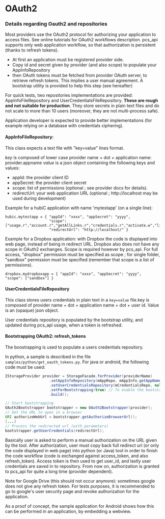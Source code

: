 OAuth2
======

### Details regarding Oauth2 and repositories

Most providers use the OAuth2 protocol for authorizing your application to access files. See online tutorials for OAuth2 workflows description. pcs_api supports only web application workflow, so that authorization is persistent (thanks to refresh tokens).

- At first an application must be registered provider side.
- Copy id and secret given by provider (and also scope) to populate your AppInfoRepository
- then OAuth tokens must be fetched from provider OAuth server, to retrieve refresh tokens. This implies a user manual agreement. A bootstrap utility is provided to help this step (see hereafter)

For quick tests, two repositories implementations are provided: AppInfoFileRepository and UserCredentialsFileRepository.
**These are rough and not suitable for production**. They store secrets in plain text files and do not scale to more than 10 users (moreover, they are not multi-process safe).

Application developer is expected to provide better implementations (for example relying on a database with credentials ciphering).

#### AppInfoFileRepository:

This class expects a text file with "key=value" lines format.

*key* is composed of lower case provider name + dot + application name: provider.appname
*value* is a json object containing the following keys and values:

  - appId: the provider client ID
  - appSecret: the provider client secret
  - scope: list of permissions (optional ; see provider docs for details).
  - redirectUrl: your web application URL (optional ; http://localhost may be used
    during development)

Example for a hubiC application with name 'mytestapp' (on a single line):

```
hubic.mytestapp = { "appId": "xxxx", "appSecret": "yyyy",
                    "scope":["usage.r","account.r","getAllLinks.r","credentials.r","activate.w","links.drw"],
                    "redirectUrl": "http://localhost/" }
```

Example for a Dropbox application: with Dropbox the code is displayed into web page, instead of being in redirect URL. Dropbox also does not have any scope in OAuth2 exchanges. Scope is required however by pcs_api. For full access, "dropbox" permission must be specified as scope ; for single folder, "sandbox" permission must be specified (remember that scope is a list of permissions).

```
dropbox.mydropboxapp = { "appId": "xxxx", "appSecret": "yyyy", "scope": ["sandbox"] }
```

#### UserCredentialsFileRepository

This class stores users credentials in plain text in a `key=value` file.key is composed of provider name + dot + application name + dot + user id.
Value is an (opaque) json object.

User credentials repository is populated by the bootstrap utility, and updated during pcs_api usage, when a token is refreshed.

#### Bootstrapping OAuth2: refresh_tokens

The boostrapping is used to populate a users credentials repository.

In python, a sample is described in the file `samples/python/get_oauth_tokens.py`.
For java or android, the following code must be used:

```java
IStorageProvider provider = StorageFacade.forProvider(providerName)
                    .setAppInfoRepository(mAppRepo, mAppInfo.getAppName())
                    .setUserCredentialsRepository(mCredentialsRepo, null)
                    .setForBootstrapping(true) // To enable the bootstrapping
                    .build();

// Start bootstrapping
OAuth2Bootstrapper bootstrapper = new OAuth2Bootstrapper(provider);
// Get the URL to open in a browser
URI authorizeWebUrl = bootstrapper.getAuthorizeBrowserUrl();
[...]
// Process the redirected url (with parameters)
bootstrapper.getUserCredentials(redirectUrl);
```

Basically user is asked to perform a manual authorization on the URL given by the tool.
After authorization, user must copy back full redirect url (or only the code displayed in web page) into python (or Java) tool in order to finish the code workflow (code is exchanged against access_token, and also refresh_token). Access token is then used to get user_id, and lastly user credentials are saved in to repository. From now on, authorization is granted to pcs_api for quite a long time (provider dependent).

Note for Google Drive (this should not occur anymore): sometimes google does not give any refresh token. For tests purposes, it is recommended to go to google's user security page and revoke authorization for the application.

As a proof of concept, the sample application for Android shows how this can be performed in an application, by embedding a webview.
